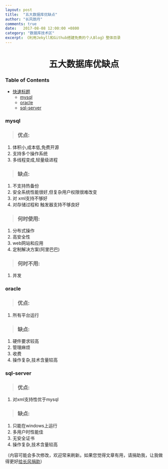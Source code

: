 ```yaml
---
layout: post
title:  "五大数据库优缺点"
author: "长风朗月"
comments: true
date:   2017-08-08 12:00:00 +0800
category: "数据库技术区"
excerpt: 《利用Jekyll和Github搭建免费的个人Blog》整体目录
---
```


# <center>五大数据库优缺点</center> #

[TOC levels=2,3]: # "Table of Contents"

### Table of Contents

- [快速标题](#快速标题)
    - [mysql](#mysql)
    - [oracle](#oracle)
    - [sql-server](#sql-server)
>
>

### mysql
>
> ### 优点: ###

1. 体积小,成本低,免费开源
2. 支持多个操作系统
3. 多线程变成,轻量级进程

> ### 缺点: ###

1. 不支持热备份
2. 安全系统性能很好,但复杂用户权限很难改变
3. 对 xml支持不够好
4. 对存储过程和 触发器支持不够良好
> ### 何时使用: ###

1. 分布式操作
2. 高安全性
3. web网站和应用
4. 定制解决方案(阿里巴巴)

> ### 何时不用: ###

1. 并发

### oracle
>
> ### 优点: ###

1. 所有平台运行


> ### 缺点: ###

1. 硬件要求较高
2. 管理麻烦
3. 收费
4. 操作复杂,技术含量较高



>
>




### sql-server

> ### 优点: ###

1. 对xml支持性优于mysql


> ### 缺点: ###

1. 只能在windows上运行
2. 多用户时性能佳
3. 无安全证书
4. 操作复杂,技术含量较高






（内容可能会多次修改，欢迎常来刷新。如果您觉得文章有用，请捐助我，让我做得更好<a href="http://ChangfengHu.github.io/donate/index.html">给长风捐助</a>）
